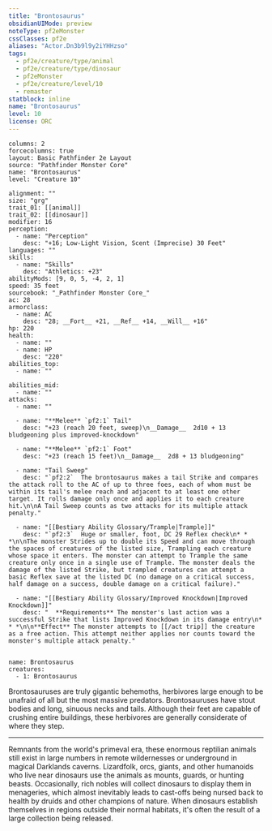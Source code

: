 ```yaml
---
title: "Brontosaurus"
obsidianUIMode: preview
noteType: pf2eMonster
cssClasses: pf2e
aliases: "Actor.Dn3b9l9y2iYHHzso" 
tags:
  - pf2e/creature/type/animal
  - pf2e/creature/type/dinosaur
  - pf2eMonster
  - pf2e/creature/level/10
  - remaster
statblock: inline
name: "Brontosaurus"
level: 10
license: ORC
---
```


```statblock
columns: 2
forcecolumns: true
layout: Basic Pathfinder 2e Layout
source: "Pathfinder Monster Core"
name: "Brontosaurus"
level: "Creature 10"

alignment: ""
size: "grg"
trait_01: [[animal]]
trait_02: [[dinosaur]]
modifier: 16
perception:
  - name: "Perception"
    desc: "+16; Low-Light Vision, Scent (Imprecise) 30 Feet"
languages: ""
skills:
  - name: "Skills"
    desc: "Athletics: +23"
abilityMods: [9, 0, 5, -4, 2, 1]
speed: 35 feet
sourcebook: "_Pathfinder Monster Core_"
ac: 28
armorclass:
  - name: AC
    desc: "28; __Fort__ +21, __Ref__ +14, __Will__ +16"
hp: 220
health:
  - name: ""
  - name: HP
    desc: "220"
abilities_top:
  - name: ""

abilities_mid:
  - name: ""
attacks:
  - name: ""

  - name: "**Melee** `pf2:1` Tail"
    desc: "+23 (reach 20 feet, sweep)\n__Damage__  2d10 + 13 bludgeoning plus improved-knockdown"

  - name: "**Melee** `pf2:1` Foot"
    desc: "+23 (reach 15 feet)\n__Damage__  2d8 + 13 bludgeoning"

  - name: "Tail Sweep"
    desc: "`pf2:2`  The brontosaurus makes a tail Strike and compares the attack roll to the AC of up to three foes, each of whom must be within its tail's melee reach and adjacent to at least one other target. It rolls damage only once and applies it to each creature hit.\n\nA Tail Sweep counts as two attacks for its multiple attack penalty."

  - name: "[[Bestiary Ability Glossary/Trample|Trample]]"
    desc: "`pf2:3`  Huge or smaller, foot, DC 29 Reflex check\n* * *\n\nThe monster Strides up to double its Speed and can move through the spaces of creatures of the listed size, Trampling each creature whose space it enters. The monster can attempt to Trample the same creature only once in a single use of Trample. The monster deals the damage of the listed Strike, but trampled creatures can attempt a basic Reflex save at the listed DC (no damage on a critical success, half damage on a success, double damage on a critical failure)."

  - name: "[[Bestiary Ability Glossary/Improved Knockdown|Improved Knockdown]]"
    desc: "  **Requirements** The monster's last action was a successful Strike that lists Improved Knockdown in its damage entry\n* * *\n\n**Effect** The monster attempts to [[/act trip]] the creature as a free action. This attempt neither applies nor counts toward the monster's multiple attack penalty."
 
```

```encounter-table
name: Brontosaurus
creatures:
  - 1: Brontosaurus
```



Brontosauruses are truly gigantic behemoths, herbivores large enough to be unafraid of all but the most massive predators. Brontosauruses have stout bodies and long, sinuous necks and tails. Although their feet are capable of crushing entire buildings, these herbivores are generally considerate of where they step.

* * *

Remnants from the world's primeval era, these enormous reptilian animals still exist in large numbers in remote wildernesses or underground in magical Darklands caverns. Lizardfolk, orcs, giants, and other humanoids who live near dinosaurs use the animals as mounts, guards, or hunting beasts. Occasionally, rich nobles will collect dinosaurs to display them in menageries, which almost inevitably leads to cast-offs being nursed back to health by druids and other champions of nature. When dinosaurs establish themselves in regions outside their normal habitats, it's often the result of a large collection being released.
